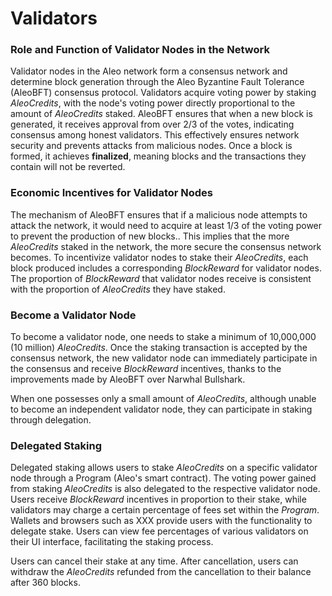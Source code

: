 #  Validators

### Role and Function of Validator Nodes in the Network

Validator nodes in the Aleo network form a consensus network and determine block generation through the Aleo Byzantine Fault Tolerance (AleoBFT) consensus protocol. Validators acquire voting power by staking *AleoCredits*, with the node's voting power directly proportional to the amount of *AleoCredits* staked. AleoBFT ensures that when a new block is generated, it receives approval from over 2/3 of the votes, indicating consensus among honest validators. This effectively ensures network security and prevents attacks from malicious nodes. Once a block is formed, it achieves **finalized**, meaning blocks and the transactions they contain will not be reverted.



### Economic Incentives for Validator Nodes

The mechanism of AleoBFT ensures that if a malicious node attempts to attack the network, it would need to acquire at least 1/3 of the voting power to prevent the production of new blocks.. This implies that the more *AleoCredits* staked in the network, the more secure the consensus network becomes. To incentivize validator nodes to stake their *AleoCredits*, each block produced includes a corresponding *BlockReward* for validator nodes. The proportion of *BlockReward* that validator nodes receive is consistent with the proportion of *AleoCredits* they have staked.



### Become a Validator Node

To become a validator node, one needs to stake a minimum of 10,000,000 (10 million) *AleoCredits*. Once the staking transaction is accepted by the consensus network, the new validator node can immediately participate in the consensus and receive *BlockReward* incentives, thanks to the improvements made by AleoBFT over Narwhal Bullshark.

When one possesses only a small amount of *AleoCredits*, although unable to become an independent validator node, they can participate in staking through delegation.



### Delegated Staking

Delegated staking allows users to stake *AleoCredits* on a specific validator node through a Program (Aleo's smart contract). The voting power gained from staking *AleoCredits* is also delegated to the respective validator node. Users receive *BlockReward* incentives in proportion to their stake, while validators may charge a certain percentage of fees set within the *Program*. Wallets and browsers such as XXX provide users with the functionality to delegate stake. Users can view fee percentages of various validators on their UI interface, facilitating the staking process.

Users can cancel their stake at any time. After cancellation, users can withdraw the *AleoCredits* refunded from the cancellation to their balance after 360 blocks.